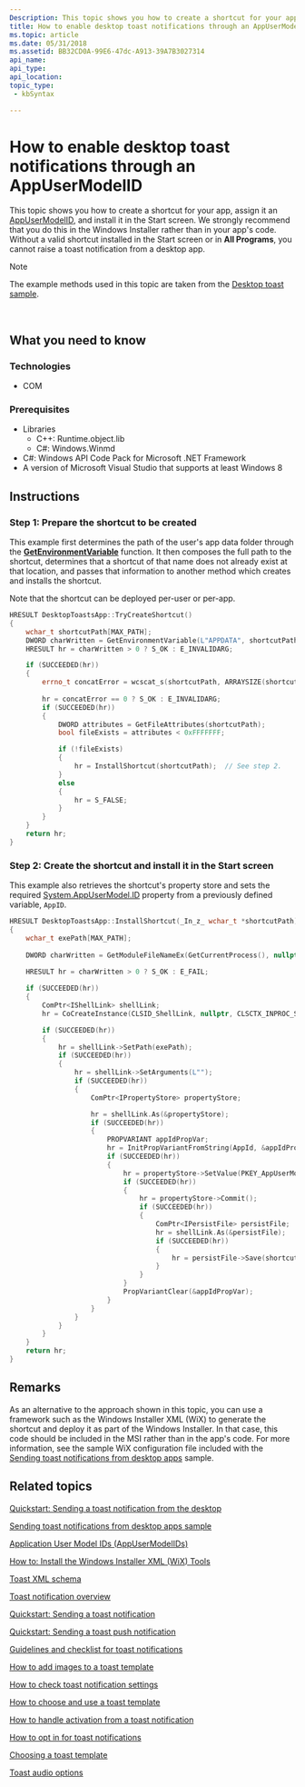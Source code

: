 ```yaml
---
Description: This topic shows you how to create a shortcut for your app, assign it an AppUserModelID, and install it in the Start screen.
title: How to enable desktop toast notifications through an AppUserModelID
ms.topic: article
ms.date: 05/31/2018
ms.assetid: BB32CD0A-99E6-47dc-A913-39A7B3027314
api_name: 
api_type: 
api_location: 
topic_type: 
 - kbSyntax

---
```


# How to enable desktop toast notifications through an AppUserModelID

This topic shows you how to create a shortcut for your app, assign it an [AppUserModelID](appids.md), and install it in the Start screen. We strongly recommend that you do this in the Windows Installer rather than in your app's code. Without a valid shortcut installed in the Start screen or in **All Programs**, you cannot raise a toast notification from a desktop app.

> [!Note]  
> The example methods used in this topic are taken from the [Desktop toast sample](https://github.com/microsoft/Windows-classic-samples/tree/master/Samples/DesktopToasts).

 

## What you need to know

### Technologies

-   COM

### Prerequisites

-   Libraries
    -   C++: Runtime.object.lib
    -   C\#: Windows.Winmd
-   C\#: Windows API Code Pack for Microsoft .NET Framework
-   A version of Microsoft Visual Studio that supports at least Windows 8

## Instructions

### Step 1: Prepare the shortcut to be created

This example first determines the path of the user's app data folder through the [**GetEnvironmentVariable**](https://msdn.microsoft.com/library/ms683188(v=VS.85).aspx) function. It then composes the full path to the shortcut, determines that a shortcut of that name does not already exist at that location, and passes that information to another method which creates and installs the shortcut.

Note that the shortcut can be deployed per-user or per-app.


```C++
HRESULT DesktopToastsApp::TryCreateShortcut()
{
    wchar_t shortcutPath[MAX_PATH];
    DWORD charWritten = GetEnvironmentVariable(L"APPDATA", shortcutPath, MAX_PATH);
    HRESULT hr = charWritten > 0 ? S_OK : E_INVALIDARG;

    if (SUCCEEDED(hr))
    {
        errno_t concatError = wcscat_s(shortcutPath, ARRAYSIZE(shortcutPath), L"\\Microsoft\\Windows\\Start Menu\\Programs\\Desktop Toasts App.lnk");
 
        hr = concatError == 0 ? S_OK : E_INVALIDARG;
        if (SUCCEEDED(hr))
        {
            DWORD attributes = GetFileAttributes(shortcutPath);
            bool fileExists = attributes < 0xFFFFFFF;

            if (!fileExists)
            {
                hr = InstallShortcut(shortcutPath);  // See step 2.
            }
            else
            {
                hr = S_FALSE;
            }
        }
    }
    return hr;
}
```



### Step 2: Create the shortcut and install it in the Start screen

This example also retrieves the shortcut's property store and sets the required [System.AppUserModel.ID](https://msdn.microsoft.com/library/Dd391569(v=VS.85).aspx) property from a previously defined variable, `AppID`.


```C++
HRESULT DesktopToastsApp::InstallShortcut(_In_z_ wchar_t *shortcutPath)
{
    wchar_t exePath[MAX_PATH];
    
    DWORD charWritten = GetModuleFileNameEx(GetCurrentProcess(), nullptr, exePath, ARRAYSIZE(exePath));

    HRESULT hr = charWritten > 0 ? S_OK : E_FAIL;
    
    if (SUCCEEDED(hr))
    {
        ComPtr<IShellLink> shellLink;
        hr = CoCreateInstance(CLSID_ShellLink, nullptr, CLSCTX_INPROC_SERVER, IID_PPV_ARGS(&shellLink));

        if (SUCCEEDED(hr))
        {
            hr = shellLink->SetPath(exePath);
            if (SUCCEEDED(hr))
            {
                hr = shellLink->SetArguments(L"");
                if (SUCCEEDED(hr))
                {
                    ComPtr<IPropertyStore> propertyStore;

                    hr = shellLink.As(&propertyStore);
                    if (SUCCEEDED(hr))
                    {
                        PROPVARIANT appIdPropVar;
                        hr = InitPropVariantFromString(AppId, &appIdPropVar);
                        if (SUCCEEDED(hr))
                        {
                            hr = propertyStore->SetValue(PKEY_AppUserModel_ID, appIdPropVar);
                            if (SUCCEEDED(hr))
                            {
                                hr = propertyStore->Commit();
                                if (SUCCEEDED(hr))
                                {
                                    ComPtr<IPersistFile> persistFile;
                                    hr = shellLink.As(&persistFile);
                                    if (SUCCEEDED(hr))
                                    {
                                        hr = persistFile->Save(shortcutPath, TRUE);
                                    }
                                }
                            }
                            PropVariantClear(&appIdPropVar);
                        }
                    }
                }
            }
        }
    }
    return hr;
}
```



## Remarks

As an alternative to the approach shown in this topic, you can use a framework such as the Windows Installer XML (WiX) to generate the shortcut and deploy it as part of the Windows Installer. In that case, this code should be included in the MSI rather than in the app's code. For more information, see the sample WiX configuration file included with the [Sending toast notifications from desktop apps](https://github.com/microsoftarchive/msdn-code-gallery-microsoft/tree/master/Official%20Windows%20Platform%20Sample/Windows%208%20app%20samples/%5BC%2B%2B%5D-Windows%208%20app%20samples/C%2B%2B/Windows%208%20app%20samples/Toast%20notifications%20sample%20(Windows%208)) sample.

## Related topics

<dl> <dt>

[Quickstart: Sending a toast notification from the desktop](quickstart-sending-desktop-toast.md)
</dt> <dt>

[Sending toast notifications from desktop apps sample](https://github.com/microsoftarchive/msdn-code-gallery-microsoft/tree/master/Official%20Windows%20Platform%20Sample/Windows%208%20app%20samples/%5BC%2B%2B%5D-Windows%208%20app%20samples/C%2B%2B/Windows%208%20app%20samples/Toast%20notifications%20sample%20(Windows%208))
</dt> <dt>

[Application User Model IDs (AppUserModelIDs)](appids.md)
</dt> <dt>

[How to: Install the Windows Installer XML (WiX) Tools](https://msdn.microsoft.com/library/Gg513936(v=MSDN.10).aspx)
</dt> <dt>

[Toast XML schema](https://msdn.microsoft.com/library/BR230849(v=Win.10).aspx)
</dt> <dt>

[Toast notification overview](https://msdn.microsoft.com/library/Hh779727(v=WIN.10).aspx)
</dt> <dt>

[Quickstart: Sending a toast notification](https://msdn.microsoft.com/library/Hh465448(v=Win.10).aspx)
</dt> <dt>

[Quickstart: Sending a toast push notification](https://msdn.microsoft.com/library/Hh761487(v=Win.10).aspx)
</dt> <dt>

[Guidelines and checklist for toast notifications](https://msdn.microsoft.com/library/Hh465391(v=Win.10).aspx)
</dt> <dt>

[How to add images to a toast template](https://msdn.microsoft.com/library/Hh761480(v=Win.10).aspx)
</dt> <dt>

[How to check toast notification settings](https://msdn.microsoft.com/library/Hh761466(v=Win.10).aspx)
</dt> <dt>

[How to choose and use a toast template](https://msdn.microsoft.com/library/Hh465448(v=Win.10).aspx)
</dt> <dt>

[How to handle activation from a toast notification](https://msdn.microsoft.com/library/Hh761468(v=WIN.10).aspx)
</dt> <dt>

[How to opt in for toast notifications](https://msdn.microsoft.com/library/Hh781238(v=WIN.10).aspx)
</dt> <dt>

[Choosing a toast template](https://msdn.microsoft.com/library/Hh761494(v=WIN.10).aspx)
</dt> <dt>

[Toast audio options](https://msdn.microsoft.com/library/Hh761492(v=WIN.10).aspx)
</dt> </dl>

 

 




